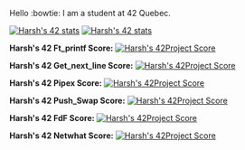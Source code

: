 Hello :bowtie: I am a student at 42 Quebec. 

[![Harsh's 42 stats](https://badge42.herokuapp.com/api/stats/hbanthiy)](https://github.com/JaeSeoKim/badge42)
[![Harsh's 42 stats](https://badge42.herokuapp.com/api/stats/hbanthiy?cursus=C%20Piscine)](https://github.com/JaeSeoKim/badge42)

**Harsh's 42 Ft_printf Score:**
[![Harsh's 42Project Score](https://badge42.herokuapp.com/api/project/hbanthiy/ft_printf)](https://github.com/JaeSeoKim/badge42)


**Harsh's 42 Get_next_line Score:**
[![Harsh's 42Project Score](https://badge42.herokuapp.com/api/project/hbanthiy/get_next_line)](https://github.com/JaeSeoKim/badge42)


**Harsh's 42 Pipex Score:**
[![Harsh's 42Project Score](https://badge42.herokuapp.com/api/project/hbanthiy/pipex)](https://github.com/JaeSeoKim/badge42)


**Harsh's 42 Push_Swap Score:**
[![Harsh's 42Project Score](https://badge42.herokuapp.com/api/project/hbanthiy/push_swap)](https://github.com/JaeSeoKim/badge42)


**Harsh's 42 FdF Score:**
[![Harsh's 42Project Score](https://badge42.herokuapp.com/api/project/hbanthiy/FdF)](https://github.com/JaeSeoKim/badge42)


**Harsh's 42 Netwhat Score:**
[![Harsh's 42Project Score](https://badge42.herokuapp.com/api/project/hbanthiy/netwhat)](https://github.com/JaeSeoKim/badge42)
